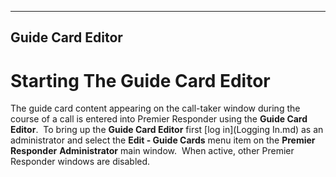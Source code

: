   -----------------------
  **Guide Card Editor**
  -----------------------

# Starting The Guide Card Editor

The guide card content appearing on the call-taker window during the
course of a call is entered into Premier Responder using the **Guide
Card Editor**.  To bring up the **Guide Card Editor** first [log
in](Logging In.md) as an administrator and select the **Edit - Guide
Cards** menu item on the **Premier Responder** **Administrator** main
window.  When active, other Premier Responder windows are disabled.

<figure><img src=".gitbook/assets/Guide Card Editor_files/image006.png" alt=""><figcaption></figcaption></figure> 

 
